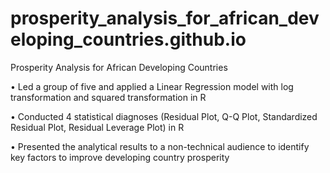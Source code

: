 # prosperity_analysis_for_african_developing_countries.github.io
Prosperity Analysis for African Developing Countries

• Led a group of five and applied a Linear Regression model with log transformation and squared transformation in R

• Conducted 4 statistical diagnoses (Residual Plot, Q-Q Plot, Standardized Residual Plot, Residual Leverage Plot) in R

• Presented the analytical results to a non-technical audience to identify key factors to improve developing country prosperity
